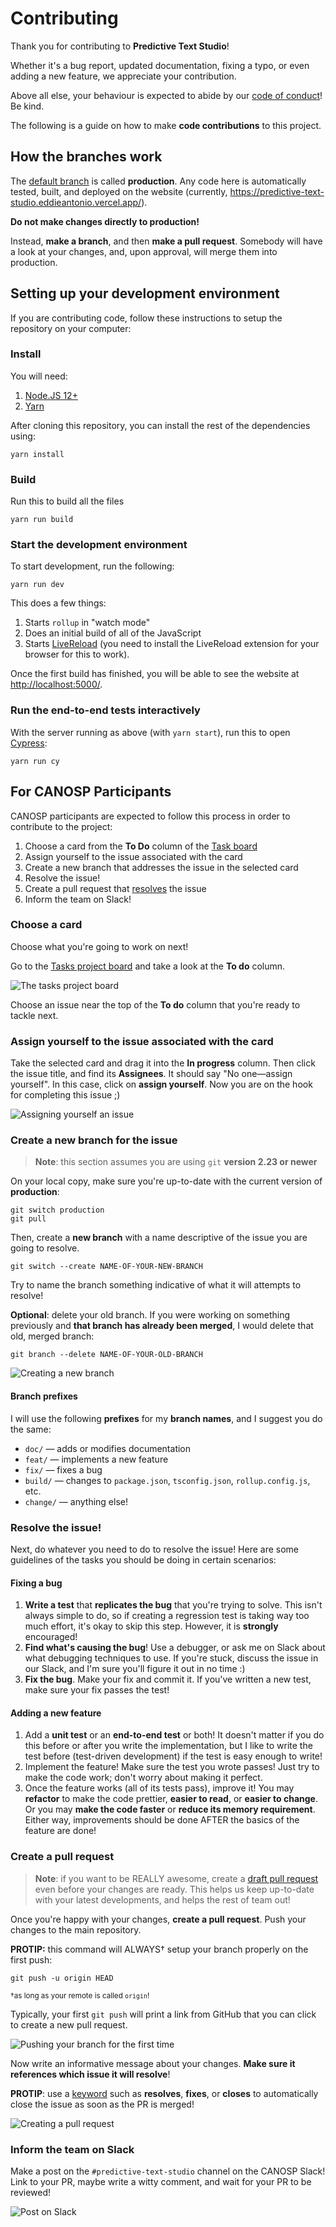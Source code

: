 Contributing
============


Thank you for contributing to **Predictive Text Studio**!

Whether it's a bug report, updated documentation, fixing a typo, or even
adding a new feature, we appreciate your contribution.

Above all else, your behaviour is expected to abide by our [code of
conduct]! Be kind.

The following is a guide on how to make **code contributions** to this
project.

[code of conduct]: ./CODE_OF_CONDUCT.md


How the branches work
---------------------

The [default branch][] is called **production**. Any code here is
automatically tested, built, and deployed on the website (currently,
<https://predictive-text-studio.eddieantonio.vercel.app/>).

**Do not make changes directly to production!**

Instead, **make a branch**, and then **make a pull request**. Somebody will have
a look at your changes, and, upon approval, will merge them into
production.

[default branch]: https://www.toolsqa.com/git/default-branch/


Setting up your development environment
---------------------------------------

If you are contributing code, follow these instructions to setup the
repository on your computer:

### Install

You will need:

 1. [Node.JS 12+](https://nodejs.org/en/)
 2. [Yarn](https://classic.yarnpkg.com/en/docs/install/#mac-stable)

After cloning this repository, you can install the rest of the
dependencies using:

    yarn install

### Build

Run this to build all the files

    yarn run build

### Start the development environment

To start development, run the following:

    yarn run dev

This does a few things:

 1. Starts `rollup` in "watch mode"
 2. Does an initial build of all of the JavaScript
 3. Starts [LiveReload](http://livereload.com/) (you need to install the
    LiveReload extension for your browser for this to work).

Once the first build has finished, you will be able to see the website
at <http://localhost:5000/>.

### Run the end-to-end tests interactively

With the server running as above (with `yarn start`), run this to open
[Cypress](https://www.cypress.io/):

    yarn run cy


For CANOSP Participants
-----------------------

CANOSP participants are expected to follow this process in order to
contribute to the project:

 1. Choose a card from the **To Do** column of the [Task board]
 2. Assign yourself to the issue associated with the card
 3. Create a new branch that addresses the issue in the selected card
 4. Resolve the issue!
 5. Create a pull request that [resolves][pr-keyword] the issue
 6. Inform the team on Slack!

[Task board]: https://github.com/eddieantonio/predictive-text-studio/projects/1
[pr-keyword]: https://docs.github.com/en/github/managing-your-work-on-github/linking-a-pull-request-to-an-issue#linking-a-pull-request-to-an-issue-using-a-keyword


### Choose a card

Choose what you're going to work on next!

Go to the [Tasks project board][Task board] and take a look at the **To
do** column.

![The tasks project board](../docs/img/contributing-01-choose-task.png)

Choose an issue near the top of the **To do** column that you're ready
to tackle next.


### Assign yourself to the issue associated with the card

Take the selected card and drag it into the **In progress** column.
Then click the issue title, and find its **Assignees**. It should say
"No one—assign yourself". In this case, click on **assign yourself**.
Now you are on the hook for completing this issue ;)

![Assigning yourself an issue](../docs/img/contributing-02-self-assign.png)


### Create a new branch for the issue

> **Note**: this section assumes you are using `git` **version 2.23 or newer**

On your local copy, make sure you're up-to-date with the current version
of **production**:

    git switch production
    git pull

Then, create a **new branch** with a name descriptive of the issue you
are going to resolve.

    git switch --create NAME-OF-YOUR-NEW-BRANCH

Try to name the branch something indicative of what it will attempts to
resolve!

**Optional**: delete your old branch. If you were working on something
previously and **that branch has already been merged**, I would delete
that old, merged branch:

    git branch --delete NAME-OF-YOUR-OLD-BRANCH


![Creating a new branch](../docs/img/contributing-03-new-branch.png)

#### Branch prefixes

I will use the following **prefixes** for my **branch names**, and I suggest you
do the same:

 - `doc/` — adds or modifies documentation
 - `feat/` — implements a new feature
 - `fix/` — fixes a bug
 - `build/` — changes to `package.json`, `tsconfig.json`, `rollup.config.js`, etc.
 - `change/` — anything else!

### Resolve the issue!

Next, do whatever you need to do to resolve the issue! Here are some
guidelines of the tasks you should be doing in certain scenarios:

#### Fixing a bug

1. **Write a test** that **replicates the bug** that you're
   trying to solve. This isn't always simple to do, so if creating
   a regression test is taking way too much effort, it's okay to skip
   this step. However, it is **strongly** encouraged!
2. **Find what's causing the bug**! Use a debugger, or ask me on Slack about what debugging
   techniques to use. If you're stuck, discuss the issue in our Slack,
   and I'm sure you'll figure it out in no time :)
3. **Fix the bug**. Make your fix and commit it. If you've written a new
   test, make sure your fix passes the test!

#### Adding a new feature

1. Add a **unit test** or an **end-to-end test** or both! It doesn't
   matter if you do this before or after you write the implementation,
   but I like to write the test before (test-driven development) if the
   test is easy enough to write!
2. Implement the feature! Make sure the test you wrote passes! Just try
   to make the code work; don't worry about making it perfect.
3. Once the feature works (all of its tests pass), improve it! You may
   **refactor** to make the code prettier, **easier to read**, or **easier
   to change**. Or you may **make the code faster** or **reduce its
   memory requirement**. Either way, improvements should be done AFTER
   the basics of the feature are done!

### Create a pull request

> **Note**: if you want to be REALLY awesome, create a [draft pull request][]
> even before your changes are ready. This helps us keep up-to-date with
> your latest developments, and helps the rest of team out!

Once you're happy with your changes, **create a pull request**.
Push your changes to the main repository.

**PROTIP:** this command will ALWAYS† setup your branch properly on the
first push:

    git push -u origin HEAD

<small>†as long as your remote is called `origin`!</small>

Typically, your first `git push`  will print a link from GitHub that you can click
to create a new pull request.

![Pushing your branch for the first time](../docs/img/contributing-04-git-push.png)

Now write an informative message about your changes. **Make sure it
references which issue it will resolve**!

**PROTIP**: use a [keyword][pr-keyword] such as **resolves**, **fixes**, or **closes**
to automatically close the issue as soon as the PR is merged!

![Creating a pull request](../docs/img/contributing-05-pull-request.png)

[draft pull request]: https://github.blog/2019-02-14-introducing-draft-pull-requests/

### Inform the team on Slack

Make a post on the `#predictive-text-studio` channel on the CANOSP
Slack! Link to your PR, maybe write a witty comment, and wait for your
PR to be reviewed!

![Post on Slack](../docs/img/contributing-06-slack.png)
